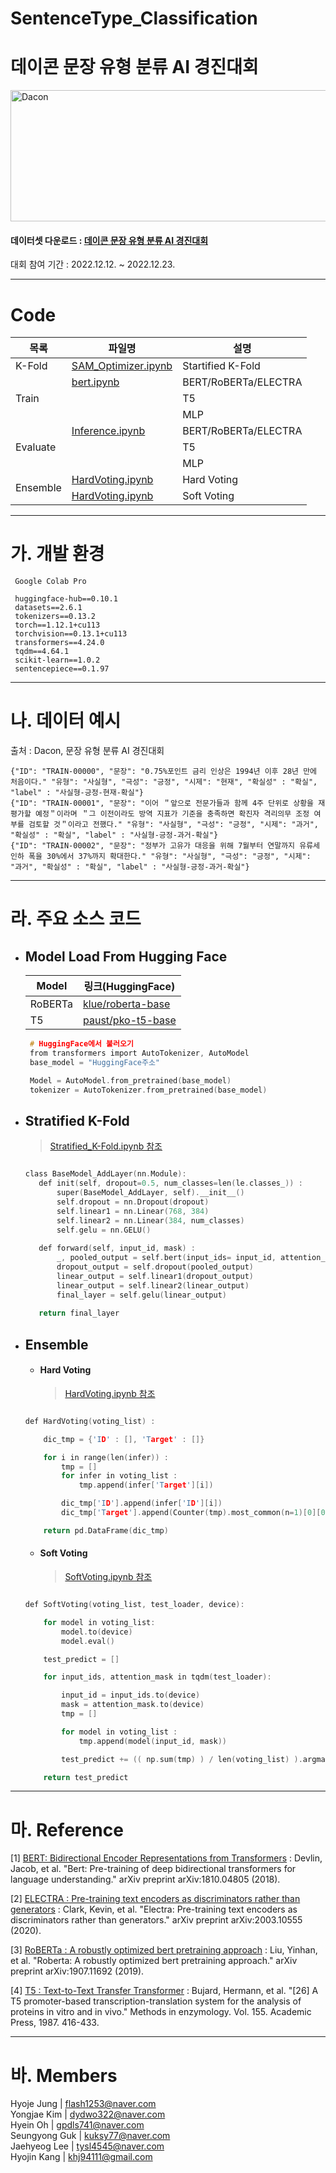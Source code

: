 # SentenceType_Classification
# 데이콘 문장 유형 분류 AI 경진대회
<img width="1000" img height="210" alt="Dacon" src="https://user-images.githubusercontent.com/113493692/209252540-79ffd192-36c2-40bb-8d76-30fa54cc6361.png">

#### 데이터셋 다운로드 : [데이콘 문장 유형 분류 AI 경진대회](https://dacon.io/competitions/official/236037/data#)

대회 참여 기간 : 2022.12.12. ~ 2022.12.23.



---

# Code

<table>
    <thead>
        <tr>
            <th>목록</th>
            <th>파일명</th>
            <th>설명</th>
        </tr>
    </thead>
    <tbody>
        <tr>
            <td rowspan=1>K-Fold</td>
            <td>
                <a href="https://github.com/BBaekdabang/EmotionClassification/blob/main/SAM_Optimizer.ipynb">SAM_Optimizer.ipynb</a>
            </td>
            <td> Startified K-Fold </td>
        </tr>
        <tr>
            <td rowspan=3>Train</td>
            <td>
                <a href="https://github.com/BBaekdabang/EmotionClassification/blob/main/Train.ipynb">bert.ipynb</a>     
            <td> BERT/RoBERTa/ELECTRA </td>
        </tr>
        <tr>
            <td>
                <a href=""></a>
            <td> T5 </td>
        </tr>
        <tr>
            <td>
                <a href=""></a>
            <td> MLP </td>
        </tr>
        <tr>
            <td rowspan = 3>Evaluate</td>
            <td>
                <a href="https://github.com/BBaekdabang/EmotionClassification/blob/main/Inference.ipynb">Inference.ipynb</a>     
            <td> BERT/RoBERTa/ELECTRA </td>
        <tr>
            <td>
                <a href=""></a>
            <td> T5 </td>
        </tr>
        <tr>
            <td>
                <a href=""></a>
            <td> MLP </td>
        </tr>
        </tr>        
        <tr>
            <td rowspan = 2>Ensemble</td>       
            <td>
                <a href="https://github.com/BBaekdabang/EmotionClassification/blob/main/HardVoting.ipynb">HardVoting.ipynb</a>
            <td> Hard Voting</td>
        </tr>
        <tr>
            <td>
                <a href="https://github.com/BBaekdabang/EmotionClassification/blob/main/HardVoting.ipynb">HardVoting.ipynb</a>
            <td> Soft Voting</td>
        </tr>

   </tbody>
</table>


---

# 가. 개발 환경

     Google Colab Pro
     
     huggingface-hub==0.10.1
     datasets==2.6.1
     tokenizers==0.13.2
     torch==1.12.1+cu113
     torchvision==0.13.1+cu113
     transformers==4.24.0
     tqdm==4.64.1
     scikit-learn==1.0.2
     sentencepiece==0.1.97


---

# 나. 데이터 예시 
 출처 : Dacon, 문장 유형 분류 AI 경진대회 

    {"ID": "TRAIN-00000", "문장": "0.75%포인트 금리 인상은 1994년 이후 28년 만에 처음이다." "유형": "사실형", "극성": "긍정", "시제": "현재", "확실성" : "확실", "label" : "사실형-긍정-현재-확실"}
    {"ID": "TRAIN-00001", "문장": "이어 ＂앞으로 전문가들과 함께 4주 단위로 상황을 재평가할 예정＂이라며 ＂그 이전이라도 방역 지표가 기준을 충족하면 확진자 격리의무 조정 여부를 검토할 것＂이라고 전했다." "유형": "사실형", "극성": "긍정", "시제": "과거", "확실성" : "확실", "label" : "사실형-긍정-과거-확실"}
    {"ID": "TRAIN-00002", "문장": "정부가 고유가 대응을 위해 7월부터 연말까지 유류세 인하 폭을 30%에서 37%까지 확대한다." "유형": "사실형", "극성": "긍정", "시제": "과거", "확실성" : "확실", "label" : "사실형-긍정-과거-확실"}

---


# 라. 주요 소스 코드

- ## Model Load From Hugging Face
   
   
    <table>
    <thead>
        <tr>
            <th>Model</th>
            <th>링크(HuggingFace)</td>
        </tr>
    </thead>
    <tbody>
        <tr>
            <td> RoBERTa</td>
            <td>
                <a href="https://huggingface.co/klue/roberta-base">klue/roberta-base</a>
        </tr>
        <tr>
            <td> T5</td>            
            <td>
                <a href="https://huggingface.co/paust/pko-t5-base">paust/pko-t5-base</a>
        </tr>
    </tbody>
    </table>
      
    
   ```c
    # HuggingFace에서 불러오기
    from transformers import AutoTokenizer, AutoModel
    base_model = "HuggingFace주소"

    Model = AutoModel.from_pretrained(base_model)
    tokenizer = AutoTokenizer.from_pretrained(base_model)
   ```


- ## Stratified K-Fold
   
   > [Stratified_K-Fold.ipynb 참조](https://github.com/BBaekdabang/EmotionClassification/blob/main/AddLayer.ipynb)

     ```c

    class BaseModel_AddLayer(nn.Module):
        def init(self, dropout=0.5, num_classes=len(le.classes_)) :
            super(BaseModel_AddLayer, self).__init__()
            self.dropout = nn.Dropout(dropout)
            self.linear1 = nn.Linear(768, 384)
            self.linear2 = nn.Linear(384, num_classes)
            self.gelu = nn.GELU()
            
        def forward(self, input_id, mask) :
            _, pooled_output = self.bert(input_ids= input_id, attention_mask=mask,return_dict=False)
            dropout_output = self.dropout(pooled_output)
            linear_output = self.linear1(dropout_output)
            linear_output = self.linear2(linear_output)
            final_layer = self.gelu(linear_output)
        
        return final_layer
     ```
    
    
- ## Ensemble
    - #### Hard Voting
        > [HardVoting.ipynb 참조](https://github.com/BBaekdabang/EmotionClassification/blob/main/HardVoting.ipynb)
        
    ```c

    def HardVoting(voting_list) :

        dic_tmp = {'ID' : [], 'Target' : []}

        for i in range(len(infer)) :
            tmp = []
            for infer in voting_list :
                tmp.append(infer['Target'][i])

            dic_tmp['ID'].append(infer['ID'][i])
            dic_tmp['Target'].append(Counter(tmp).most_common(n=1)[0][0])

        return pd.DataFrame(dic_tmp)
    ```
        
    - #### Soft Voting        
        > [SoftVoting.ipynb 참조](https://github.com/BBaekdabang/EmotionClassification/blob/main/SoftVoting.ipynb)

    ```c
    
    def SoftVoting(voting_list, test_loader, device):
    
        for model in voting_list:
            model.to(device)
            model.eval()

        test_predict = []

        for input_ids, attention_mask in tqdm(test_loader):

            input_id = input_ids.to(device)
            mask = attention_mask.to(device)
            tmp = []

            for model in voting_list :
                tmp.append(model(input_id, mask))

            test_predict += (( np.sum(tmp) ) / len(voting_list) ).argmax(1).detach().cpu().numpy().tolist()

        return test_predict
    ``` 


---

# 마. Reference

[1] [BERT: Bidirectional Encoder Representations from Transformers](https://arxiv.org/pdf/1810.04805v2.pdf) : Devlin, Jacob, et al. "Bert: Pre-training of deep bidirectional transformers for language understanding." arXiv preprint arXiv:1810.04805 (2018).

[2] [ELECTRA : Pre-training text encoders as discriminators rather than generators](https://arxiv.org/pdf/2003.10555.pdf%3C/p%3E) : Clark, Kevin, et al. "Electra: Pre-training text encoders as discriminators rather than generators." arXiv preprint arXiv:2003.10555 (2020).

[3] [RoBERTa : A robustly optimized bert pretraining approach](https://arxiv.org/pdf/1907.11692.pdf%5C) : Liu, Yinhan, et al. "Roberta: A robustly optimized bert pretraining approach." arXiv preprint arXiv:1907.11692 (2019).

[4] [T5 : Text-to-Text Transfer Transformer](https://arxiv.org/pdf/1910.10683v3.pdf) : Bujard, Hermann, et al. "[26] A T5 promoter-based transcription-translation system for the analysis of proteins in vitro and in vivo." Methods in enzymology. Vol. 155. Academic Press, 1987. 416-433.

---

# 바. Members
Hyoje Jung | flash1253@naver.com<br>
Yongjae Kim | dydwo322@naver.com<br>
Hyein Oh | gpdls741@naver.com<br>
Seungyong Guk | kuksy77@naver.com<br>
Jaehyeog Lee | tysl4545@naver.com<br>
Hyojin Kang | khj94111@gmail.com
